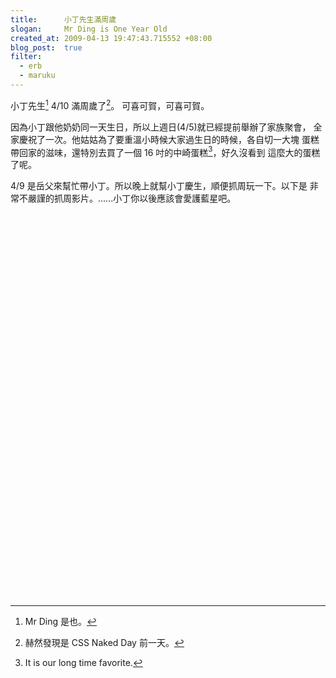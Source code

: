 ```yaml
--- 
title:      小丁先生滿周歲
slogan:     Mr Ding is One Year Old
created_at: 2009-04-13 19:47:43.715552 +08:00
blog_post:  true
filter:
  - erb
  - maruku
--- 
```


小丁先生[^mrding] 4/10 滿周歲了[^css_naked_day]。
可喜可賀，可喜可賀。

因為小丁跟他奶奶同一天生日，所以上週日(4/5)就已經提前舉辦了家族聚會，
全家慶祝了一次。他姑姑為了要重溫小時候大家過生日的時候，各自切一大塊
蛋糕帶回家的滋味，還特別去買了一個 16 吋的中崎蛋糕[^cake]，好久沒看到
這麼大的蛋糕了呢。

4/9 是岳父來幫忙帶小丁。所以晚上就幫小丁慶生，順便抓周玩一下。以下是
非常不嚴謹的抓周影片。......小丁你以後應該會愛護藍星吧。

<object width="400" height="300"><param name="wmode" value="transparent" /><param name="allowfullscreen" value="true" /><param name="allowscriptaccess" value="always" /><param name="movie" value="http://vimeo.com/moogaloop.swf?clip_id=4093274&amp;server=vimeo.com&amp;show_title=1&amp;show_byline=1&amp;show_portrait=0&amp;color=00ADEF&amp;fullscreen=1" /><embed wmode="transparent" src="http://vimeo.com/moogaloop.swf?clip_id=4093274&amp;server=vimeo.com&amp;show_title=1&amp;show_byline=1&amp;show_portrait=0&amp;color=00ADEF&amp;fullscreen=1" type="application/x-shockwave-flash" allowfullscreen="true" allowscriptaccess="always" width="400" height="300"></embed></object>

<object width="400" height="300"><param name="wmode" value="transparent" /><param name="allowfullscreen" value="true" /><param name="allowscriptaccess" value="always" /><param name="movie" value="http://vimeo.com/moogaloop.swf?clip_id=4093339&amp;server=vimeo.com&amp;show_title=1&amp;show_byline=1&amp;show_portrait=0&amp;color=00ADEF&amp;fullscreen=1" /><embed wmode="transparent" src="http://vimeo.com/moogaloop.swf?clip_id=4093339&amp;server=vimeo.com&amp;show_title=1&amp;show_byline=1&amp;show_portrait=0&amp;color=00ADEF&amp;fullscreen=1" type="application/x-shockwave-flash" allowfullscreen="true" allowscriptaccess="always" width="400" height="300"></embed></object>

[^css_naked_day]: 赫然發現是 CSS Naked Day 前一天。
[^mrding]: Mr Ding 是也。
[^cake]: It is our long time favorite.

